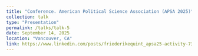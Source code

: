 ```yaml
---
title: "Conference. American Political Science Association (APSA 2025)"
collection: talk
type: "Presentation"
permalink: /talks/talk-5
date: September 14, 2025
location: "Vancouver, CA"
link: https://www.linkedin.com/posts/friederikequint_apsa25-activity-7374030954719444992-JdIr?utm_source=share&utm_medium=member_desktop&rcm=ACoAACYQCkEBOzNXsFujODaJJdSTfcfsvlLrUFo 
---
```


